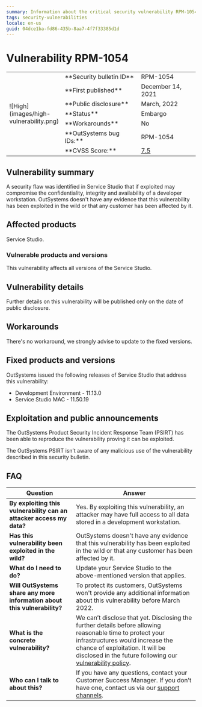 ```yaml
---
summary: Information about the critical security vulnerability RPM-1054
tags: security-vulnerabilities
locale: en-us
guid: 04dce1ba-fd86-435b-8aa7-4f7f33385d1d
---
```


# Vulnerability RPM-1054

<table markdown="1">
<tr>
    <td style="width: 20%; vertical-align: middle" rowspan="7">![High](images/high-vulnerability.png)</td>
    <td>**Security bulletin ID**</td>
    <td>RPM-1054</td>
</tr>
<tr>
    <td>**First published**</td>
    <td>December 14, 2021</td>
</tr>
<tr>
    <td>**Public disclosure**</td>
    <td>March, 2022</td>
</tr>
<tr>
    <td>**Status**</td>
    <td>Embargo</td>
</tr>
<tr>
    <td>**Workarounds**</td>
    <td>No</td>
</tr>
<tr>
    <td>**OutSystems bug IDs:**</td>
    <td>RPM-1054</td>
</tr>
<tr>
    <td>**CVSS Score:**</td>
    <td><a href="https://www.first.org/cvss/calculator/3.1#CVSS:3.1/AV:N/AC:H/PR:N/UI:R/S:U/C:H/I:H/A:H">7.5</a></td>
</tr>
</table>

## Vulnerability summary

A security flaw was identified in Service Studio that if exploited may compromise the confidentiality, integrity and availability of a developer workstation.
OutSystems doesn't have any evidence that this vulnerability has been exploited in the wild or that any customer has been affected by it.

## Affected products

Service Studio.

### Vulnerable products and versions

This vulnerability affects all versions of the Service Studio.

## Vulnerability details

Further details on this vulnerability will be published only on the date of public disclosure.

## Workarounds

There's no workaround, we strongly advise to update to the fixed versions.

## Fixed products and versions

OutSystems issued the following releases of Service Studio that address this vulnerability:

* Development Environment - 11.13.0
* Service Studio MAC - 11.50.19

## Exploitation and public announcements

The OutSystems Product Security Incident Response Team (PSIRT) has been able to reproduce the vulnerability proving it can be exploited.

The OutSystems PSIRT isn’t aware of any malicious use of the vulnerability described in this security bulletin.

## FAQ

| Question | Answer |
|---|---|
| **By exploiting this vulnerability can an attacker access my data?** | Yes. By exploiting this vulnerability, an attacker may have full access to all data stored in a development workstation. |
| **Has this vulnerability been exploited in the wild?** | OutSystems doesn't have any evidence that this vulnerability has been exploited in the wild or that any customer has been affected by it. |
| **What do I need to do?** | Update your Service Studio to the above-mentioned version that applies. |
| **Will OutSystems share any more information about this vulnerability?** | To protect its customers, OutSystems won't provide any additional information about this vulnerability before March 2022. |
| **What is the concrete vulnerability?** | We can’t disclose that yet. Disclosing the further details before allowing reasonable time to protect your infrastructures would increase the chance of exploitation. It will be disclosed in the future following our [vulnerability policy](intro.md#embargo). |
| **Who can I talk to about this?** | If you have any questions, contact your Customer Success Manager. If you don’t have one, contact us via our [support channels](https://success.outsystems.com/Support/Enterprise_Customers/OutSystems_Support/01_Contact_OutSystems_technical_support#Contact_Channels). |
